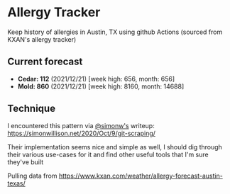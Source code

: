 # Allergy Tracker

Keep history of allergies in Austin, TX using github Actions (sourced from KXAN's allergy tracker)

## Current forecast
<!-- INJECT FORECAST -->
- **Cedar: 112** (2021/12/21)  [week high: 656, month: 656]
- **Mold: 860** (2021/12/21)  [week high: 8160, month: 14688]
<!-- END INJECT FORECAST -->

## Technique

I encountered this pattern via [@simonw's](https://github.com/simonw) writeup: https://simonwillison.net/2020/Oct/9/git-scraping/

Their implementation seems nice and simple as well, I should dig through their various use-cases for it and find other useful tools that I'm sure they've built

Pulling data from https://www.kxan.com/weather/allergy-forecast-austin-texas/

